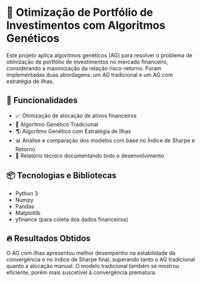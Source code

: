 # 🧠 Otimização de Portfólio de Investimentos com Algoritmos Genéticos

Este projeto aplica algoritmos genéticos (AG) para resolver o problema de otimização de portfólio de investimentos no mercado financeiro, considerando a maximização da relação risco-retorno. Foram implementadas duas abordagens: um AG tradicional e um AG com estratégia de ilhas.

## 🚀 Funcionalidades

- 📈 Otimização de alocação de ativos financeiros
- 🧬 Algoritmo Genético Tradicional
- 🌎 Algoritmo Genético com Estratégia de Ilhas
- 📊 Análise e comparação dos modelos com base no Índice de Sharpe e Retorno
- 📜 Relatório técnico documentando todo o desenvolvimento

## 📦 Tecnologias e Bibliotecas

- Python 3
- Numpy
- Pandas
- Matplotlib
- yfinance (para coleta dos dados financeiros)

## 🔥 Resultados Obtidos

O AG com ilhas apresentou melhor desempenho na estabilidade da convergência e no índice de Sharpe final, superando tanto o AG tradicional quanto a alocação manual.
O modelo tradicional também se mostrou eficiente, porém mais suscetível à convergência prematura.
